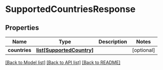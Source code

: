 # SupportedCountriesResponse

## Properties
Name | Type | Description | Notes
------------ | ------------- | ------------- | -------------
**countries** | [**list[SupportedCountry]**](SupportedCountry.md) |  | [optional] 

[[Back to Model list]](../README.md#documentation-for-models) [[Back to API list]](../README.md#documentation-for-api-endpoints) [[Back to README]](../README.md)


